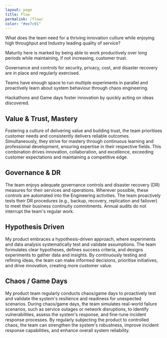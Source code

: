 ```yaml
---
layout: page
title: Flow
permalink: /flow/
color: "#ee7c01"
---
```


What does the team need for a thriving innovation culture while enjoying high throughput and Industry leading quality of service?

Maturity here is marked by being able to work productively over long periods while maintaining, if not increasing, customer trust.

Governance and controls for security, privacy, cost, and disaster recovery are in place and regularly exercised. 

Teams have enough space to run multiple experiments in parallel and proactively learn about system behaviour through chaos engineering. 

Hackathons and Game days foster innovation by quickly acting on ideas discovered.

## Value & Trust, Mastery
Fostering a culture of delivering value and building trust, the team prioritises customer needs and consistently delivers reliable outcomes. Simultaneously, they strive for mastery through continuous learning and professional development, ensuring expertise in their respective fields. This combination drives innovation, collaboration, and excellence, exceeding customer expectations and maintaining a competitive edge.


## Governance & DR
The team enjoys adequate governance controls and disaster recovery (DR) measures for their services and operations. Wherever possible, these controls are automated into the Engineering activities. The team proactively tests their DR procedures (e.g., backup, recovery, replication and failover) to meet their business continuity commitments. Annual audits do not interrupt the team's regular work.


## Hypothesis Driven
My product embraces a hypothesis-driven approach, where experiments and data analysis systematically test and validate assumptions. The team formulates clear hypotheses, defines success criteria, and designs experiments to gather data and insights. By continuously testing and refining ideas, the team can make informed decisions, prioritise initiatives, and drive innovation, creating more customer value.


## Chaos / Game Days
My product team regularly conducts chaos/game days to proactively test and validate the system's resilience and readiness for unexpected scenarios. During chaos/game days, the team simulates real-world failure scenarios, such as service outages or network disruptions, to identify vulnerabilities, assess the system's response, and fine-tune incident response processes. By regularly subjecting the product to controlled chaos, the team can strengthen the system's robustness, improve incident response capabilities, and enhance overall system reliability.

